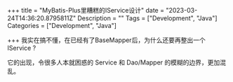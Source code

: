 +++
title = "MyBatis-Plus里糟糕的IService设计"
date = "2023-03-24T14:36:20.8795811Z"
Description = ""
Tags = ["Development", "Java"]
Categories = ["Development", "Java"]

+++
我实在搞不懂，在已经有了BaseMapper后，为什么还要再整出一个 IService ?

它的出现，令很多人本就困惑的 Service 和 Dao/Mapper 的模糊的边界，更加混乱。